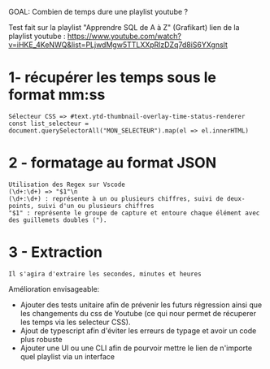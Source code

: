GOAL: Combien de temps dure une playlist youtube ?

Test fait sur la playlist "Apprendre SQL de A à Z" (Grafikart)
lien de la playlist youtube : https://www.youtube.com/watch?v=iHKE_4KeNWQ&list=PLjwdMgw5TTLXXpRlzDZq7d8iS6YXgnslt

# 1- récupérer les temps sous le format mm:ss
    Sélecteur CSS => #text.ytd-thumbnail-overlay-time-status-renderer
    const list_selecteur = document.querySelectorAll("MON_SELECTEUR").map(el => el.innerHTML)

# 2 - formatage au format JSON
    Utilisation des Regex sur Vscode
    (\d+:\d+) => "$1"\n
    (\d+:\d+) : représente à un ou plusieurs chiffres, suivi de deux-points, suivi d'un ou plusieurs chiffres
    "$1" : représente le groupe de capture et entoure chaque élément avec des guillemets doubles (").

# 3 - Extraction
    Il s'agira d'extraire les secondes, minutes et heures 

Amélioration envisageable:
 * Ajouter des tests unitaire afin de prévenir les futurs régression ainsi que les changements du css de Youtube (ce qui nour permet de récuperer les temps via les selecteur CSS).
 * Ajout de typescript afin d'éviter les erreurs de typage et avoir un code plus robuste
 * Ajouter une UI ou une CLI afin de pourvoir mettre le lien de n'importe quel playlist via un interface
